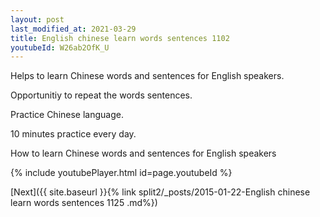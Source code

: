 ```yaml
---
layout: post
last_modified_at: 2021-03-29
title: English chinese learn words sentences 1102 
youtubeId: W26ab2OfK_U
---
```

 
 
Helps to learn Chinese words and sentences for English speakers.

Opportunitiy to repeat the words sentences. 

Practice Chinese language. 
 
10 minutes practice every day. 
 
How to learn Chinese words and sentences for English speakers 
 
{% include youtubePlayer.html id=page.youtubeId %}
 
 
[Next]({{ site.baseurl }}{% link  split2/_posts/2015-01-22-English chinese learn words sentences 1125 .md%})
 
